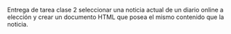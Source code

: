 Entrega de tarea clase 2 seleccionar una noticia actual de un diario online a elección y crear un documento HTML que posea el mismo contenido que la noticia.